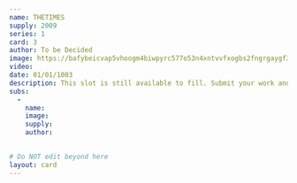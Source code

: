 ```yaml
---
name: THETIMES
supply: 2009
series: 1
card: 3
author: To be Decided
image: https://bafybeicvap5vhoogm4biwpyrc577o53n4xntvvfxogbs2fngrgaygf3tbm.ipfs.nftstorage.link/
video: 
date: 01/01/1003
description: This slot is still available to fill. Submit your work and it could be yours.
subs: 
  -
    name: 
    image: 
    supply:    
    author: 
    

# Do NOT edit beyond here
layout: card
---
```

